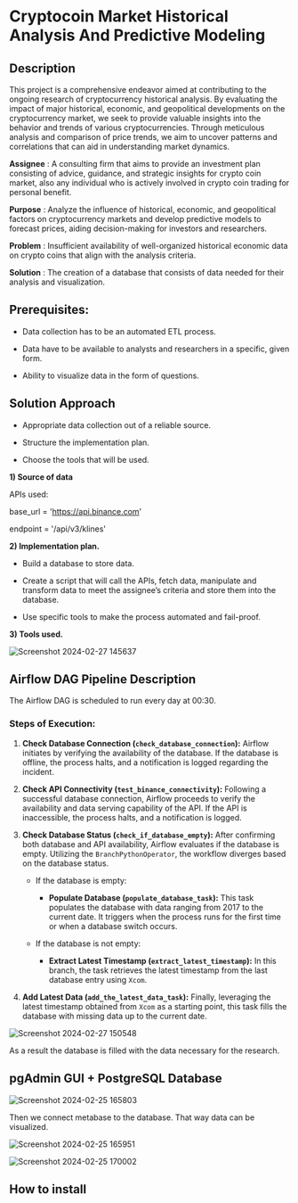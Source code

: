 # Cryptocoin Market Historical Analysis And Predictive Modeling
## Description

This project is a comprehensive endeavor aimed at contributing to the ongoing research of cryptocurrency historical analysis. By evaluating the impact of major historical, economic, and geopolitical developments on the cryptocurrency market, we seek to provide valuable insights into the behavior and trends of various cryptocurrencies. Through meticulous analysis and comparison of price trends, we aim to uncover patterns and correlations that can aid in understanding market dynamics.

**Assignee** : A consulting firm that aims to provide an investment plan consisting of advice, guidance, and strategic insights for crypto coin market, also any individual who is actively involved in crypto coin trading for personal benefit.

**Purpose** : Analyze the influence of historical, economic, and geopolitical factors on cryptocurrency markets and develop predictive models to forecast prices, aiding decision-making for investors and researchers.

**Problem** : Insufficient availability of well-organized historical economic data on crypto coins that align with the analysis criteria.

**Solution** : The creation of a database that consists of data needed for their analysis and visualization.

## Prerequisites:

* Data collection has to be an automated ETL process.

* Data have to be available to analysts and researchers in a specific, given form.

* Ability to visualize data in the form of questions.

## Solution Approach

* Appropriate data collection out of a reliable source.
  
* Structure the implementation plan.
  
* Choose the tools that will be used.

**1) Source of data** 

APIs used:

base_url = 'https://api.binance.com'

endpoint = '/api/v3/klines'

**2) Implementation plan.** 

* Build a database to store data.

* Create a script that will call the APIs, fetch data, manipulate and transform data to meet the assignee’s criteria and store them into the database.

* Use specific tools to make the process automated and fail-proof.

**3) Tools used.**

![Screenshot 2024-02-27 145637](https://github.com/MikeMach94/Cryptocoin-Market-Historical-Analysis-And-Predictive-Modeling/assets/125815367/17572230-969c-4bd3-b74c-7a7232cda5cb)

## Airflow DAG Pipeline Description

The Airflow DAG is scheduled to run every day at 00:30.

### Steps of Execution:

1. **Check Database Connection (`check_database_connection`):** Airflow initiates by verifying the availability of the database. If the database is offline, the process halts, and a notification is logged regarding the incident.

2. **Check API Connectivity (`test_binance_connectivity`):** Following a successful database connection, Airflow proceeds to verify the availability and data serving capability of the API. If the API is inaccessible, the process halts, and a notification is logged.

3. **Check Database Status (`check_if_database_empty`):** After confirming both database and API availability, Airflow evaluates if the database is empty. Utilizing the `BranchPythonOperator`, the workflow diverges based on the database status.

    - If the database is empty:
        - **Populate Database (`populate_database_task`):** This task populates the database with data ranging from 2017 to the current date. It triggers when the process runs for the first time or when a database switch occurs.

    - If the database is not empty:
        - **Extract Latest Timestamp (`extract_latest_timestamp`):** In this branch, the task retrieves the latest timestamp from the last database entry using `Xcom`.

4. **Add Latest Data (`add_the_latest_data_task`):** Finally, leveraging the latest timestamp obtained from `Xcom` as a starting point, this task fills the database with missing data up to the current date.

![Screenshot 2024-02-27 150548](https://github.com/MikeMach94/Cryptocoin-Market-Historical-Analysis-And-Predictive-Modeling/assets/125815367/7150020d-2a8d-4650-9c7c-2bf8bd0a2592)

As a result the database is filled with the data necessary for the research.

## pgAdmin GUI + PostgreSQL Database

![Screenshot 2024-02-25 165803](https://github.com/MikeMach94/Cryptocoin-Market-Historical-Analysis-And-Predictive-Modeling/assets/125815367/be53a3bf-4abe-4e4d-b5a4-22356a324066)

Then we connect metabase to the database. That way data can be visualized.

![Screenshot 2024-02-25 165951](https://github.com/MikeMach94/Cryptocoin-Market-Historical-Analysis-And-Predictive-Modeling/assets/125815367/b1695f9a-c9f9-4716-a134-98175a8612ee)

![Screenshot 2024-02-25 170002](https://github.com/MikeMach94/Cryptocoin-Market-Historical-Analysis-And-Predictive-Modeling/assets/125815367/cb0651ef-b5c8-4cf9-b1b0-11ef588c4680)

## How to install

